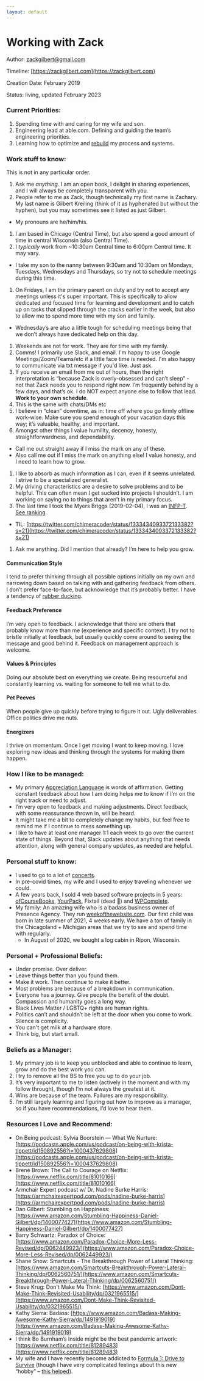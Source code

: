 ```yaml
---
layout: default
---
```


# Working with Zack
Author: [zackgilbert@gmail.com](mailto:zackgilbert@gmail.com)

Timeline: [https://zackgilbert.com](https://zackgilbert.com)

Creation Date: February 2019

Status: living, updated February 2023


### Current Priorities:
1. Spending time with and caring for my wife and son.
1. Engineering lead at able.com. Defining and guiding the team’s engineering priorities.
1. Learning how to optimize and [rebuild](https://rebuild.zackgilbert.com) my process and systems.

### Work stuff to know:
This is not in any particular order.
1. Ask me _anything_. I am an open book, I delight in sharing experiences, and I will always be completely transparent with you.
1. People refer to me as Zack, though technically my first name is Zachary. My last name is Gilbert Kreiling (think of it as hyphenated but without the hyphen), but you may sometimes see it listed as just Gilbert.
  - My pronouns are he/him/his.
1. I am based in Chicago (Central Time), but also spend a good amount of time in central Wisconsin (also Central Time).
1. I _typically_ work from ~10:30am Central time to 6:00pm Central time. It may vary.
  - I take my son to the nanny between 9:30am and 10:30am on Mondays, Tuesdays, Wednesdays and Thursdays, so try not to schedule meetings during this time.
1. On Fridays, I am the primary parent on duty and try not to accept any meetings unless it's super important. This is specifically to allow dedicated and focused time for learning and development and to catch up on tasks that slipped through the cracks earlier in the week, but also to allow me to spend more time with my son and family.
  - Wednesday’s are also a little tough for scheduling meetings being that we don’t always have dedicated help on this day. 
1. Weekends are not for work. They are for time with my family.
1. Comms! I primarily use Slack, and email. I'm happy to use Google Meetings/Zoom/Teams/etc if a little face time is needed. I'm also happy to communicate via txt message if you'd like. Just ask.
1. If you receive an email from me out of hours, then the right interpretation is “because Zack is overly-obsessed and can’t sleep” - not that Zack needs you to respond right now. I’m frequently behind by a few days, and that’s ok. I do NOT expect anyone else to follow that lead. **Work to your own schedule**.
  1. This is the same with chats/DMs etc
1. I believe in “clean” downtime, as in: time off where you go firmly offline work-wise. Make sure you spend enough of your vacation days this way; it’s valuable, healthy, and important.
1. Amongst other things I value humility, decency, honesty, straightforwardness, and dependability.
  - Call me out straight away if I miss the mark on any of these.
  - Also call me out if I miss the mark on anything else! I value honesty, and I need to learn how to grow.
1. I like to absorb as much information as I can, even if it seems unrelated. I strive to be a specialized generalist.
1. My driving characteristics are a desire to solve problems and to be helpful. This can often mean I get sucked into projects I shouldn’t. I am working on saying no to things that aren’t in my primary focus.
1. The last time I took the Myers Briggs (2019-02-04), I was an [INFP-T](https://www.16personalities.com/infp-personality). [See ranking](https://share.getcloudapp.com/ApuO4gvn).
  - TIL: [https://twitter.com/chimeracoder/status/1333434093372133382?s=21](https://twitter.com/chimeracoder/status/1333434093372133382?s=21)
1. Ask me anything. Did I mention that already? I’m here to help you grow.

#### Communication Style
I tend to prefer thinking through all possible options initially on my own and narrowing down based on talking with and gathering feedback from others. I don’t prefer face-to-face, but acknowledge that it’s probably better. I have a tendency of [rubber ducking](https://www.parkersoftware.com/blog/rubber-ducking-not-just-a-funny-phrase/#:~:text=Rubber%20ducking%20is%20the%20shortened,bathroom%20toy%3A%20a%20rubber%20ducky.&text=In%20the%20story%2C%20a%20programmer,to%20a%20yellow%20plastic%20waterfowl). 

#### Feedback Preference
I’m very open to feedback. I acknowledge that there are others that probably know more than me (experience and specific context). I try not to bristle initially at feedback, but usually quickly come around to seeing the message and good behind it. Feedback on management approach is welcome.

#### Values & Principles
Doing our absolute best on everything we create. Being resourceful and constantly learning vs. waiting for someone to tell me what to do.

#### Pet Peeves
When people give up quickly before trying to figure it out. Ugly deliverables. Office politics drive me nuts.

#### Energizers
I thrive on momentum. Once I get moving I want to keep moving. I love exploring new ideas and thinking through the systems for making them happen.

### How I like to be managed:
* My primary [Appreciation Language](https://www.appreciationatwork.com) is words of affirmation. Getting constant feedback about how I am doing helps me to know if I’m on the right track or need to adjust.
* I’m very open to feedback and making adjustments. Direct feedback, with some reassurance thrown in, will be heard. 
* It might take me a bit to completely change my habits, but feel free to remind me if I continue to mess something up.
* I like to have at least one manager 1:1 each week to go over the current state of things. Beyond that, Slack updates about anything that needs attention, along with general company updates, as needed are helpful.

### Personal stuff to know:
* I used to go to a lot of [concerts](https://concerts.zackgilbert.com).
* In pre-covid times, my wife and I used to enjoy traveling whenever we could.
* A few years back, I sold 4 web based software projects in 5 years: [ofCourseBooks](https://ofcoursebooks.com/), [YourPack](https://yourpack.co/), Fixtail (dead 🥲) and [WPComplete](https://wpcomplete.co).
* My family: An amazing wife who is a badass business owner of Presence Agency. They run [weekofthewebsite.com](https://weekofthewebsite.com). Our first child was born in late summer of 2021, 4 weeks early. We have a ton of family in the Chicagoland + Michigan areas that we try to see and spend time with regularly.
  * In August of 2020, we bought a log cabin in Ripon, Wisconsin.

### Personal + Professional Beliefs:
* Under promise. Over deliver.
* Leave things better than you found them.
* Make it work. Then continue to make it better.
* Most problems are because of a breakdown in communication.
* Everyone has a journey. Give people the benefit of the doubt. Compassion and humanity goes a long way.
* Black Lives Matter / LGBTQ+ rights are human rights.
* Politics can’t and shouldn’t be left at the door when you come to work. Silence is complicity.
* You can't get milk at a hardware store.
* Think big, but start small.

### Beliefs as a Manager:
1. My primary job is to keep you unblocked and able to continue to learn, grow and do the best work you can.
1. I try to remove all the BS to free you up to do your job.
1. It’s very important to me to listen (actively in the moment and with my follow through), though I’m not always the greatest at it.
1. Wins are because of the team. Failures are my responsibility.
1. I’m still largely learning and figuring out how to improve as a manager, so if you have recommendations, I’d love to hear them.

### Resources I Love and Recommend:
* On Being podcast: Sylvia Boorstein — What We Nurture: [https://podcasts.apple.com/us/podcast/on-being-with-krista-tippett/id150892556?i=1000437629808](https://podcasts.apple.com/us/podcast/on-being-with-krista-tippett/id150892556?i=1000437629808)
* Brené Brown: The Call to Courage on Netflix: [https://www.netflix.com/title/81010166](https://www.netflix.com/title/81010166)
* Armchair Expert podcast w/ Dr. Nadine Burke Harris: [https://armchairexpertpod.com/pods/nadine-burke-harris](https://armchairexpertpod.com/pods/nadine-burke-harris)
* Dan Gilbert: Stumbling on Happiness: [https://www.amazon.com/Stumbling-Happiness-Daniel-Gilbert/dp/1400077427](https://www.amazon.com/Stumbling-Happiness-Daniel-Gilbert/dp/1400077427)
* Barry Schwartz: Paradox of Choice: [https://www.amazon.com/Paradox-Choice-More-Less-Revised/dp/0062449923/](https://www.amazon.com/Paradox-Choice-More-Less-Revised/dp/0062449923/)
* Shane Snow: Smartcuts - The Breakthrough Power of Lateral Thinking: [https://www.amazon.com/Smartcuts-Breakthrough-Power-Lateral-Thinking/dp/0062560751/](https://www.amazon.com/Smartcuts-Breakthrough-Power-Lateral-Thinking/dp/0062560751/)
* Steve Krug: Don't Make Me Think: [https://www.amazon.com/Dont-Make-Think-Revisited-Usability/dp/0321965515/](https://www.amazon.com/Dont-Make-Think-Revisited-Usability/dp/0321965515/)
* Kathy Sierra: Badass: [https://www.amazon.com/Badass-Making-Awesome-Kathy-Sierra/dp/1491919019](https://www.amazon.com/Badass-Making-Awesome-Kathy-Sierra/dp/1491919019)
* I think Bo Burnham’s Inside might be the best pandemic artwork: [https://www.netflix.com/title/81289483](https://www.netflix.com/title/81289483)
* My wife and I have recently become addicted to [Formula 1: Drive to Survive](https://www.netflix.com/title/80204890) (though I have very complicated feelings about this new “hobby” – [this helped](https://www.youtube.com/watch?v=SSdsncLXLYs)).
